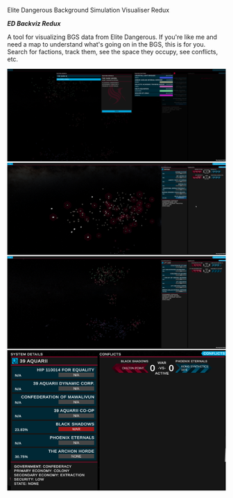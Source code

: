 Elite Dangerous Background Simulation Visualiser Redux

***ED Backviz Redux***

A tool for visualizing BGS data from Elite Dangerous. If you're like me and need a map to understand what's going on in the BGS, this is for you. Search for factions, track them, see the space they occupy, see conflicts, etc.

![screen_1](https://github.com/sebbett/ED-Backviz-Redux/blob/main/Screenshots/ED_Backviz_Redux_KtsRdQOFj7.png)
![screen_2](https://github.com/sebbett/ED-Backviz-Redux/blob/main/Screenshots/ED_Backviz_Redux_PVgcrNX8ys.png)
![screen_3](https://github.com/sebbett/ED-Backviz-Redux/blob/main/Screenshots/ED_Backviz_Redux_fiYoD2ketI.png)
![screen_4](https://github.com/sebbett/ED-Backviz-Redux/blob/main/Screenshots/ED_Backviz_Redux_oQUgcOfjmS.png)
